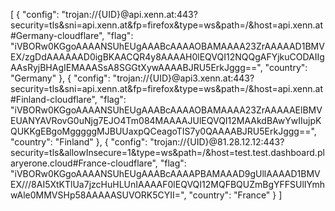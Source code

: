 [
    {
        "config": "trojan://{UID}@api.xenn.at:443?security=tls&sni=api.xenn.at&fp=firefox&type=ws&path=/&host=api.xenn.at#Germany-cloudflare",
        "flag": "iVBORw0KGgoAAAANSUhEUgAAABcAAAAOBAMAAAA23ZrAAAAAD1BMVEX/zgDdAAAAAAD0igBKAACQR4y8AAAAH0lEQVQI12NQQgAFYjkuCODAIIgAAsRyjBHAgIEMAAASsA8SGGtXywAAAABJRU5ErkJggg==",
        "country": "Germany"
    },
    {
        "config": "trojan://{UID}@api3.xenn.at:443?security=tls&sni=api.xenn.at&fp=firefox&type=ws&path=/&host=api.xenn.at#Finland-cloudflare",
        "flag": "iVBORw0KGgoAAAANSUhEUgAAABcAAAAOBAMAAAA23ZrAAAAAElBMVEUANYAVRovG0uNjg7EJO4Tm084MAAAAJUlEQVQI12MAAkdBAwYwIIujpKQUKKgEBgoMgggggMJBUUaxpQCeagoTIS7y0QAAAABJRU5ErkJggg==",
        "country": "Finland"
    },
    {
        "config": "trojan://{UID}@81.28.12.12:443?security=tls&allowInsecure=1&type=ws&path=/&host=test.test.dashboard.plaryerone.cloud#France-cloudflare",
        "flag": "iVBORw0KGgoAAAANSUhEUgAAABcAAAAPBAMAAAD9gUllAAAAD1BMVEX///8AI5XtKTlUa7jzcHuHLUnIAAAAF0lEQVQI12MQFBQUZmBgYFFSUlIYmhwAle0MMVSHp58AAAAASUVORK5CYII=",
        "country": "France"
    }
]
